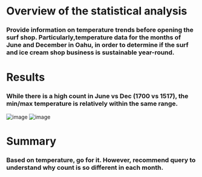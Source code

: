 # Overview of the statistical analysis
### Provide information on temperature trends before opening the surf shop. Particularly,temperature data for the months of June and December in Oahu, in order to determine if the surf and ice cream shop business is sustainable year-round.

# Results
### While there is a high count in June vs Dec (1700 vs 1517), the min/max temperature is relatively within the same range. 
![image](https://user-images.githubusercontent.com/105116310/180617409-2bb2f383-620f-4599-b5dd-d87c2ad8f397.png)
![image](https://user-images.githubusercontent.com/105116310/180617439-e8e4d2de-f754-4cf2-9d57-2f956eb0ffce.png)

# Summary
### Based on temperature, go for it. However, recommend query to understand why count is so different in each month. 
